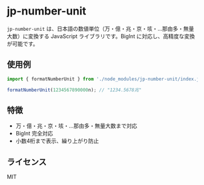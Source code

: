 # jp-number-unit

`jp-number-unit` は、日本語の数値単位（万・億・兆・京・垓・…那由多・無量大数）に変換する JavaScript ライブラリです。BigInt に対応し、高精度な変換が可能です。

## 使用例

```js
import { formatNumberUnit } from './node_modules/jp-number-unit/index.js';

formatNumberUnit(1234567890000n); // "1234.5678兆"
```

## 特徴

- 万・億・兆・京・垓・…那由多・無量大数まで対応
- BigInt 完全対応
- 小数4桁まで表示、繰り上がり防止

## ライセンス

MIT

